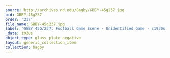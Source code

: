```yaml
---
source: http://archives.nd.edu/Bagby/GBBY-45g237.jpg
pid: GBBY-45g237
order: '237'
file_name: GBBY-45g237.jpg
label: 'GBBY 45G/237: Football Game Scene - Unidentified Game - c1930s'
_date: 1930s
object_type: glass plate negative
layout: generic_collection_item
collection: bagby
---
```

